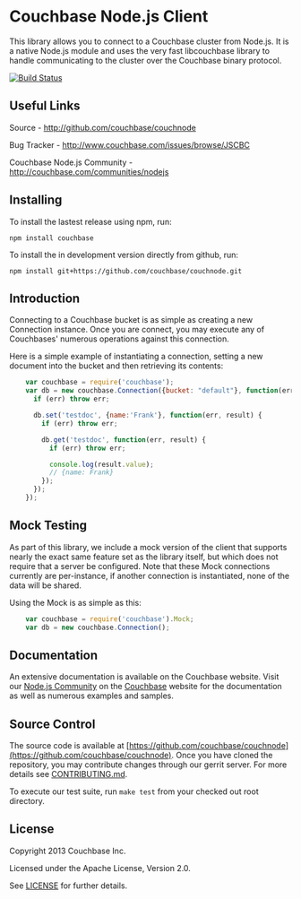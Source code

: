 # Couchbase Node.js Client

This library allows you to connect to a Couchbase cluster from Node.js.
It is a native Node.js module and uses the very fast libcouchbase library to
handle communicating to the cluster over the Couchbase binary protocol.

[![Build Status](http://cb.br19.com:86/buildStatus/icon?job=couchnode)](http://cb.br19.com:86/job/couchnode/)


## Useful Links

Source - http://github.com/couchbase/couchnode

Bug Tracker - http://www.couchbase.com/issues/browse/JSCBC

Couchbase Node.js Community - http://couchbase.com/communities/nodejs


## Installing

To install the lastest release using npm, run:
```
npm install couchbase
```

To install the in development version directly from github, run:
```
npm install git+https://github.com/couchbase/couchnode.git
```


## Introduction

Connecting to a Couchbase bucket is as simple as creating a new Connection
instance.  Once you are connect, you may execute any of Couchbases' numerous
operations against this connection.

Here is a simple example of instantiating a connection, setting a new document
into the bucket and then retrieving its contents:

```javascript
    var couchbase = require('couchbase');
    var db = new couchbase.Connection({bucket: "default"}, function(err) {
      if (err) throw err;

      db.set('testdoc', {name:'Frank'}, function(err, result) {
        if (err) throw err;

        db.get('testdoc', function(err, result) {
          if (err) throw err;

          console.log(result.value);
          // {name: Frank}
        });
      });
    });
```


## Mock Testing

As part of this library, we include a mock version of the client that supports
nearly the exact same feature set as the library itself, but which does not
require that a server be configured.  Note that these Mock connections currently
are per-instance, if another connection is instantiated, none of the data will
be shared.

Using the Mock is as simple as this:
```javascript
    var couchbase = require('couchbase').Mock;
    var db = new couchbase.Connection();
```


## Documentation

An extensive documentation is available on the Couchbase website.  Visit our
[Node.js Community](http://couchbase.com/communities/nodejs) on
the [Couchbase](http://couchbase.com) website for the documentation as well as
numerous examples and samples.


## Source Control

The source code is available at
[https://github.com/couchbase/couchnode](https://github.com/couchbase/couchnode).
Once you have cloned the repository, you may contribute changes through our
gerrit server.  For more details see
[CONTRIBUTING.md](https://github.com/couchbase/couchnode/blob/master/CONTRIBUTING.md).

To execute our test suite, run `make test` from your checked out root directory.


## License
Copyright 2013 Couchbase Inc.

Licensed under the Apache License, Version 2.0.

See
[LICENSE](https://github.com/couchbase/couchnode/blob/master/LICENSE)
for further details.
